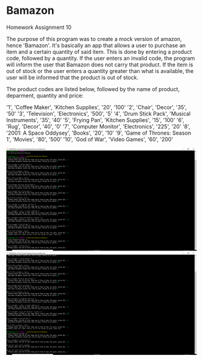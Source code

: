# Bamazon
Homework Assignment 10

The purpose of this program was to create a mock version of amazon, hence 'Bamazon'. It's basically an app that allows a user to purchase an item and a certain quantity of said item.
This is done by entering a product code, followed by a quantity.
If the user enters an invalid code, the program will inform the user that Bamazon does not carry that product.
If the item is out of stock or the user enters a quantity greater than what is available, the user will be informed that the product is out of stock.

The product codes are listed below, followed by the name of product, deparment, quantity and price:

'1', 'Coffee Maker', 'Kitchen Supplies', '20', '100'
'2', 'Chair', 'Decor', '35', '50'
'3', 'Television', 'Electronics', '500', '5'
'4', 'Drum Stick Pack', 'Musical Instruments', '35', '40'
'5', 'Frying Pan', 'Kitchen Supplies', '15', '100'
'6', 'Rug', 'Decor', '40', '0'
'7', 'Computer Monitor', 'Electronics', '225', '20'
'8', '2001: A Space Oddysey', 'Books', '20', '10'
'9', 'Game of Thrones: Season 1', 'Movies', '80', '500'
'10', 'God of War', 'Video Games', '60', '200'

![ScreenShot](screenshot1.png)
![ScreenShot](screenshot2.png)
